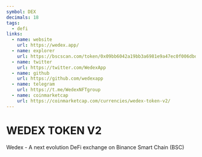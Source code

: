 ```yaml
---
symbol: DEX
decimals: 18
tags:
  - defi
links:
  - name: website
    url: https://wedex.app/
  - name: explorer
    url: https://bscscan.com/token/0x09bb6042a19bb3a6981e9a47ec0f006dbd28a8d1
  - name: twitter
    url: https://twitter.com/WedexApp
  - name: github
    url: https://github.com/wedexapp
  - name: telegram
    url: https://t.me/WedexNFTgroup
  - name: coinmarketcap
    url: https://coinmarketcap.com/currencies/wedex-token-v2/
---
```


# WEDEX TOKEN V2

Wedex - A next evolution DeFi exchange on Binance Smart Chain (BSC)
